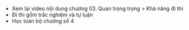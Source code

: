 


+ Xem lại video nội dung chương 03. Quan trọng trọng > Khả năng đi thi
+ Đi thi gồm trắc nghiệm và tự luận
+ Học toàn bộ chương số 4


